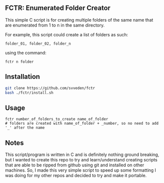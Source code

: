 ## FCTR: Enumerated Folder Creator 

This simple C script is for creating multiple folders of the same name that are enumerated from 1 to n in the same directory.

For example, this script could create a list of folders as such:

```
folder_01, folder_02, folder_n
```
using the command: 
```
fctr n folder
```

## Installation

```sh
git clone https://github.com/svveden/fctr
bash ./fctr/install.sh
```

## Usage
```
fctr number_of_folders_to_create name_of_folder 
# folders are created with name_of_folder + _number, so no need to add '_' after the name
```

## Notes

This script/program is written in C and is definitely nothing ground breaking, but I wanted to create this repo to try and learn/understand creating scripts that are able to be ripped from github using git and installed on other machines. So, I made this very simple script to speed up some formatting I was doing for my other repos and decided to try and make it portable.
